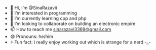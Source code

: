 - 👋 Hi, I’m @SinaRazavii
- 👀 I’m interested in programming
- 🌱 I’m currently learning cpp and php
- 💞️ I’m looking to collaborate on building an electronic empire
- 📫 How to reach me sinarazavi3369@gmail.com
- 😄 Pronouns: he/him
- ⚡ Fun fact: i really enjoy working out which is strange for a nerd -_-

<!---
SinaRazavii/SinaRazavii is a ✨ special ✨ repository because its `README.md` (this file) appears on your GitHub profile.
You can click the Preview link to take a look at your changes.
--->
